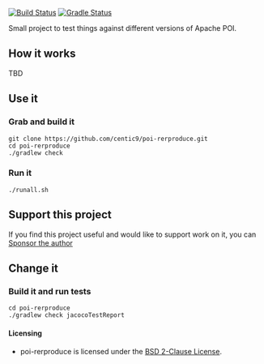 [![Build Status](https://github.com/centic9/poi-rerproduce/actions/workflows/gradle-build.yml/badge.svg)](https://github.com/centic9/poi-rerproduce/actions)
[![Gradle Status](https://gradleupdate.appspot.com/centic9/poi-rerproduce/status.svg?branch=master)](https://gradleupdate.appspot.com/centic9/poi-rerproduce/status)

Small project to test things against different versions of Apache POI.

## How it works

TBD

## Use it

### Grab and build it

    git clone https://github.com/centic9/poi-rerproduce.git
    cd poi-rerproduce
    ./gradlew check

### Run it

    ./runall.sh

## Support this project

If you find this project useful and would like to support work on it, you can [Sponsor the author](https://github.com/sponsors/centic9)

## Change it

### Build it and run tests

    cd poi-rerproduce
    ./gradlew check jacocoTestReport

#### Licensing

* poi-rerproduce is licensed under the [BSD 2-Clause License].

[BSD 2-Clause License]: https://www.opensource.org/licenses/bsd-license.php

